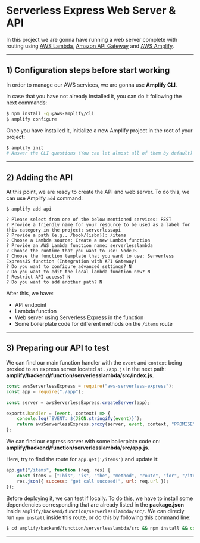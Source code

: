 # Serverless Express Web Server & API

In this project we are gonna have running a web server complete with routing using [AWS Lambda](https://aws.amazon.com/lambda/), [Amazon API Gateway](https://aws.amazon.com/api-gateway/) and [AWS Amplify](https://aws.amazon.com/es/amplify/).

---

## 1) Configuration steps before start working

In order to manage our AWS services, we are gonna use **Amplify CLI**.

In case that you have not already installed it, you can do it following the next commands:

```bash
$ npm install -g @aws-amplify/cli
$ amplify configure
```

Once you have installed it, initialize a new Amplify project in the root of your project:

```bash
$ amplify init
# Answer the CLI questions (You can let almost all of them by default)
```

---

## 2) Adding the API

At this point, we are ready to create the API and web server. To do this, we can use Amplify `add` command:

```
$ amplify add api

? Please select from one of the below mentioned services: REST
? Provide a friendly name for your resource to be used as a label for this category in the project: serverlessapi
? Provide a path (e.g., /book/{isbn}): /items
? Choose a Lambda source: Create a new Lambda function
? Provide an AWS Lambda function name: serverlesslambda
? Choose the runtime that you want to use: NodeJS
? Choose the function template that you want to use: Serverless ExpressJS function (Integration with API Gateway)
? Do you want to configure advanced settings? N
? Do you want to edit the local lambda function now? N
? Restrict API access? N
? Do you want to add another path? N
```

After this, we have:

-   API endpoint
-   Lambda function
-   Web server using Serverless Express in the function
-   Some boilerplate code for different methods on the `/items` route

---

## 3) Preparing our API to test

We can find our main function handler with the `event` and `context` being proxied to an express server located at `./app.js` in the next path: **amplify/backend/function/serverlesslambda/src/index.js**.

```js
const awsServerlessExpress = require("aws-serverless-express");
const app = require("./app");

const server = awsServerlessExpress.createServer(app);

exports.handler = (event, context) => {
	console.log(`EVENT: ${JSON.stringify(event)}`);
	return awsServerlessExpress.proxy(server, event, context, "PROMISE").promise;
};
```

We can find our express sorver with some boilerplate code on: **amplify/backend/function/serverlesslambda/src/app.js**.

Here, try to find the route for `app.get('/items')` and update it:

```js
app.get("/items", function (req, res) {
	const items = ["This", "is", "the", "method", "route", "for", "/items"];
	res.json({ success: "get call succeed!", url: req.url });
});
```

Before deploying it, we can test if locally.
To do this, we have to install some dependencies corresponding that are already listed in the **package.json** inside `amplify/backend/function/serverlesslambda/src/`.
We can direcly run `npm install` inside this route, or do this by following this command line:

```bash
$ cd amplify/backend/function/serverlesslambda/src && npm install && cd ../../../../../
```

---
